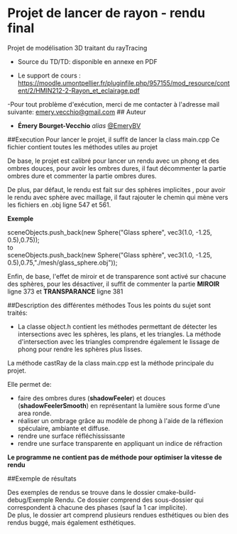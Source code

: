# Projet de lancer de rayon - rendu final

Projet de modélisation 3D traitant du rayTracing

- Source du TD/TD: disponible en annexe en PDF

- Le support de cours : https://moodle.umontpellier.fr/pluginfile.php/957155/mod_resource/content/2/HMIN212-2-Rayon_et_eclairage.pdf

-Pour tout problème d'exécution, merci de me contacter à l'adresse mail suivante: emery.vecchio@gmail.com ## Auteur

* **Émery Bourget-Vecchio** _alias_ [@EmeryBV](https://github.com/EmeryBV)

##Execution
Pour lancer le projet, il suffit de lancer la class main.cpp
Ce fichier contient toutes les méthodes utiles au projet

De base, le projet est calibré pour lancer un rendu avec un phong et des ombres douces, pour avoir les ombres dures, il faut décommenter la partie ombres dure et commenter la partie ombres dures.

De plus, par défaut, le rendu est fait sur des sphères implicites , pour avoir le rendu avec sphère avec maillage, il faut rajouter le chemin qui mène vers les fichiers en .obj ligne 547 et 561.

**Exemple**

sceneObjects.push_back(new Sphere("Glass sphere", vec3(1.0, -1.25, 0.5),0.75));  
to   
sceneObjects.push_back(new Sphere("Glass sphère", vec3(1.0, -1.25, 0.5),0.75,"./mesh/glass_sphere.obj"));

Enfin, de base, l'effet de miroir et de transparence sont activé sur chacune des sphères, pour les désactiver, il suffit de commenter  la partie **MIROIR** ligne 373 et **TRANSPARANCE** ligne 381

##Description des différentes méthodes
Tous les points du sujet sont traités:

- La classe object.h contient les méthodes permettant de détecter les intersections avec les sphères, les plans, et les triangles.
  La méthode d'intersection avec les triangles comprendre également le lissage de phong pour rendre les sphères plus lisses.

La méthode castRay de la class main.cpp est la méthode principale du projet.

Elle permet de:
- faire des ombres dures (**shadowFeeler**) et douces (**shadowFeelerSmooth**) en représentant la lumière sous forme d'une area ronde.
- réaliser un ombrage grâce au modèle de phong à l'aide de la réflexion spéculaire, ambiante et diffuse.
- rendre une surface réfléchississante
- rendre une surface transparente en appliquant un indice de réfraction

__Le programme ne contient pas de méthode pour optimiser la vitesse de rendu__

##Exemple de résultats

Des exemples de rendus se trouve dans le dossier cmake-build-debug/Exemple Rendu. Ce dossier comprend des sous-dossier qui  correspondent à chacune des phases (sauf la 1 car implicite).  
De plus, le dossier art comprend plusieurs rendues esthétiques ou bien des rendus buggé, mais également esthétiques.  

